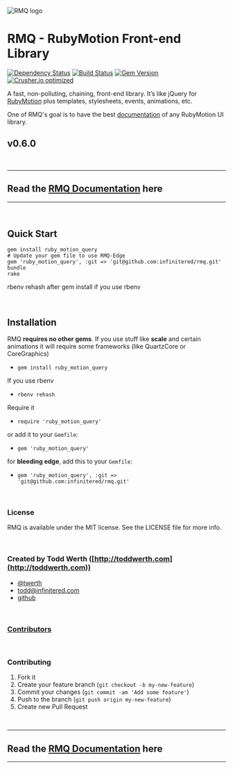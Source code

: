 ![RMQ logo](https://raw.github.com/infinitered/rmq/master/resources/logo@2x.png?raw=true)

# RMQ - RubyMotion Front-end Library

[![Dependency Status](https://gemnasium.com/infinitered/rmq.png)](https://gemnasium.com/infinitered/rmq)
[![Build Status](https://travis-ci.org/infinitered/rmq.png?branch=master)](https://travis-ci.org/infinitered/rmq)
[![Gem Version](https://badge.fury.io/rb/ruby_motion_query.png)](http://badge.fury.io/rb/ruby_motion_query)
[![Crusher.io optimized](http://www.crusher.io/repo/infinitered/rmq/badge)](http://www.crusher.io/repo/infinitered/rmq)

A fast, non-polluting, chaining, front-end library. It’s like jQuery for [RubyMotion](http://rubymotion.com) plus templates, stylesheets, events, animations, etc.

One of RMQ's goal is to have the best [documentation][1] of any RubyMotion UI library.

## v0.6.0

<br />

----------

## Read the [RMQ Documentation][1] here

----------

<br />

## Quick Start

```
gem install ruby_motion_query
# Update your gem file to use RMQ-Edge
gem 'ruby_motion_query', :git => 'git@github.com:infinitered/rmq.git'
bundle
rake
```

rbenv rehash after gem install if you use rbenv

<br />

## Installation

RMQ **requires no other gems**. If you use stuff like **scale** and certain animations it will require some frameworks (like QuartzCore or CoreGraphics)

- `gem install ruby_motion_query`

If you use rbenv

- `rbenv rehash`

Require it

- `require 'ruby_motion_query'`

or add it to your `Gemfile`:

- `gem 'ruby_motion_query'`

for **bleeding edge**, add this to your `Gemfile`:

- `gem 'ruby_motion_query', :git => 'git@github.com:infinitered/rmq.git'`


<br />

### License

RMQ is available under the MIT license. See the LICENSE file for more info.


<br />

### Created by Todd Werth ([http://toddwerth.com](http://toddwerth.com))

- [@twerth](http://twitter.com/twerth)
- [todd@infinitered.com](mailto:todd@infinitered.com)
- [github](https://github.com/twerth)


<br />

### [Contributors](https://github.com/infinitered/rmq/graphs/contributors)

<br />

### Contributing

1. Fork it
2. Create your feature branch (`git checkout -b my-new-feature`)
3. Commit your changes (`git commit -am 'Add some feature'`)
4. Push to the branch (`git push origin my-new-feature`)
5. Create new Pull Request

<br />

----------

## Read the [RMQ Documentation][1] here

----------

  [1]: http://rubymotionquery.com
